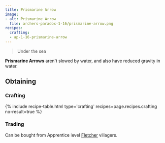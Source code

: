 ```yaml
---
title: Prismarine Arrow
image: 
- alt: Prismarine Arrow
  file: archers-paradox-1-16/prismarine-arrow.png
recipes:
  crafting:
  - ap-1-16-prismarine-arrow
---
```

> Under the sea

**Prismarine Arrows** aren't slowed by water, and also have reduced gravity in water.

Obtaining
---------

### Crafting
{% include recipe-table.html type='crafting' recipes=page.recipes.crafting no-result=true %}

### Trading
Can be bought from Apprentice level [Fletcher](https://minecraft.fandom.com/wiki/Trading#Fletcher) villagers.